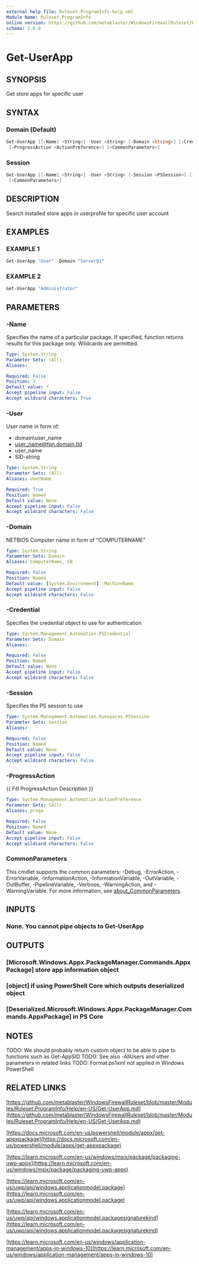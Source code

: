 ```yaml
---
external help file: Ruleset.ProgramInfo-help.xml
Module Name: Ruleset.ProgramInfo
online version: https://github.com/metablaster/WindowsFirewallRuleset/blob/master/Modules/Ruleset.ProgramInfo/Help/en-US/Get-UserApp.md
schema: 2.0.0
---
```


# Get-UserApp

## SYNOPSIS

Get store apps for specific user

## SYNTAX

### Domain (Default)

```powershell
Get-UserApp [[-Name] <String>] -User <String> [-Domain <String>] [-Credential <PSCredential>]
 [-ProgressAction <ActionPreference>] [<CommonParameters>]
```

### Session

```powershell
Get-UserApp [[-Name] <String>] -User <String> [-Session <PSSession>] [-ProgressAction <ActionPreference>]
 [<CommonParameters>]
```

## DESCRIPTION

Search installed store apps in userprofile for specific user account

## EXAMPLES

### EXAMPLE 1

```powershell
Get-UserApp "User" -Domain "Server01"
```

### EXAMPLE 2

```powershell
Get-UserApp "Administrator"
```

## PARAMETERS

### -Name

Specifies the name of a particular package.
If specified, function returns results for this package only.
Wildcards are permitted.

```yaml
Type: System.String
Parameter Sets: (All)
Aliases:

Required: False
Position: 1
Default value: *
Accept pipeline input: False
Accept wildcard characters: True
```

### -User

User name in form of:

- domain\user_name
- user_name@fqn.domain.tld
- user_name
- SID-string

```yaml
Type: System.String
Parameter Sets: (All)
Aliases: UserName

Required: True
Position: Named
Default value: None
Accept pipeline input: False
Accept wildcard characters: False
```

### -Domain

NETBIOS Computer name in form of "COMPUTERNAME"

```yaml
Type: System.String
Parameter Sets: Domain
Aliases: ComputerName, CN

Required: False
Position: Named
Default value: [System.Environment]::MachineName
Accept pipeline input: False
Accept wildcard characters: False
```

### -Credential

Specifies the credential object to use for authentication

```yaml
Type: System.Management.Automation.PSCredential
Parameter Sets: Domain
Aliases:

Required: False
Position: Named
Default value: None
Accept pipeline input: False
Accept wildcard characters: False
```

### -Session

Specifies the PS session to use

```yaml
Type: System.Management.Automation.Runspaces.PSSession
Parameter Sets: Session
Aliases:

Required: False
Position: Named
Default value: None
Accept pipeline input: False
Accept wildcard characters: False
```

### -ProgressAction

{{ Fill ProgressAction Description }}

```yaml
Type: System.Management.Automation.ActionPreference
Parameter Sets: (All)
Aliases: proga

Required: False
Position: Named
Default value: None
Accept pipeline input: False
Accept wildcard characters: False
```

### CommonParameters

This cmdlet supports the common parameters: -Debug, -ErrorAction, -ErrorVariable, -InformationAction, -InformationVariable, -OutVariable, -OutBuffer, -PipelineVariable, -Verbose, -WarningAction, and -WarningVariable. For more information, see [about_CommonParameters](http://go.microsoft.com/fwlink/?LinkID=113216).

## INPUTS

### None. You cannot pipe objects to Get-UserApp

## OUTPUTS

### [Microsoft.Windows.Appx.PackageManager.Commands.AppxPackage] store app information object

### [object] if using PowerShell Core which outputs deserialized object

### [Deserialized.Microsoft.Windows.Appx.PackageManager.Commands.AppxPackage] in PS Core

## NOTES

TODO: We should probably return custom object to be able to pipe to functions such as Get-AppSID
TODO: See also -AllUsers and other parameters in related links
TODO: Format.ps1xml not applied in Windows PowerShell

## RELATED LINKS

[https://github.com/metablaster/WindowsFirewallRuleset/blob/master/Modules/Ruleset.ProgramInfo/Help/en-US/Get-UserApp.md](https://github.com/metablaster/WindowsFirewallRuleset/blob/master/Modules/Ruleset.ProgramInfo/Help/en-US/Get-UserApp.md)

[https://docs.microsoft.com/en-us/powershell/module/appx/get-appxpackage](https://docs.microsoft.com/en-us/powershell/module/appx/get-appxpackage)

[https://learn.microsoft.com/en-us/windows/msix/package/packaging-uwp-apps](https://learn.microsoft.com/en-us/windows/msix/package/packaging-uwp-apps)

[https://learn.microsoft.com/en-us/uwp/api/windows.applicationmodel.package](https://learn.microsoft.com/en-us/uwp/api/windows.applicationmodel.package)

[https://learn.microsoft.com/en-us/uwp/api/windows.applicationmodel.packagesignaturekind](https://learn.microsoft.com/en-us/uwp/api/windows.applicationmodel.packagesignaturekind)

[https://learn.microsoft.com/en-us/windows/application-management/apps-in-windows-10](https://learn.microsoft.com/en-us/windows/application-management/apps-in-windows-10)
